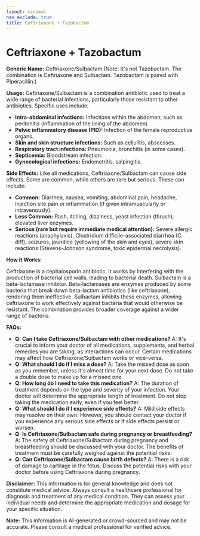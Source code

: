 ```yaml
---
layout: minimal
nav_exclude: true
title: Ceftriaxone + Tazobactum
---
```


# Ceftriaxone + Tazobactum

**Generic Name:** Ceftriaxone/Sulbactam (Note:  It's not Tazobactam.  The combination is Ceftriaxone and Sulbactam. Tazobactam is paired with Piperacillin.)


**Usage:**  Ceftriaxone/Sulbactam is a combination antibiotic used to treat a wide range of bacterial infections, particularly those resistant to other antibiotics.  Specific uses include:

* **Intra-abdominal infections:** Infections within the abdomen, such as peritonitis (inflammation of the lining of the abdomen)
* **Pelvic inflammatory disease (PID):** Infection of the female reproductive organs.
* **Skin and skin structure infections:**  Such as cellulitis, abscesses.
* **Respiratory tract infections:** Pneumonia, bronchitis (in some cases).
* **Septicemia:** Bloodstream infection.
* **Gynecological infections:**  Endometritis, salpingitis.


**Side Effects:**  Like all medications, Ceftriaxone/Sulbactam can cause side effects. Some are common, while others are rare but serious.  These can include:

* **Common:** Diarrhea, nausea, vomiting, abdominal pain, headache, injection site pain or inflammation (if given intramuscularly or intravenously).
* **Less Common:**  Rash, itching, dizziness, yeast infection (thrush), elevated liver enzymes.
* **Serious (rare but require immediate medical attention):** Severe allergic reactions (anaphylaxis), Clostridium difficile-associated diarrhea (C. diff), seizures, jaundice (yellowing of the skin and eyes), severe skin reactions (Stevens-Johnson syndrome, toxic epidermal necrolysis).


**How it Works:**

Ceftriaxone is a cephalosporin antibiotic.  It works by interfering with the production of bacterial cell walls, leading to bacterial death. Sulbactam is a beta-lactamase inhibitor. Beta-lactamases are enzymes produced by some bacteria that break down beta-lactam antibiotics (like ceftriaxone), rendering them ineffective. Sulbactam inhibits these enzymes, allowing ceftriaxone to work effectively against bacteria that would otherwise be resistant.  The combination provides broader coverage against a wider range of bacteria.


**FAQs:**

* **Q: Can I take Ceftriaxone/Sulbactam with other medications?** A:  It's crucial to inform your doctor of all medications, supplements, and herbal remedies you are taking, as interactions can occur.  Certain medications may affect how Ceftriaxone/Sulbactam works or vice-versa.
* **Q: What should I do if I miss a dose?** A: Take the missed dose as soon as you remember, unless it's almost time for your next dose. Do not take a double dose to make up for a missed one.
* **Q: How long do I need to take this medication?** A:  The duration of treatment depends on the type and severity of your infection.  Your doctor will determine the appropriate length of treatment.  Do not stop taking the medication early, even if you feel better.
* **Q: What should I do if I experience side effects?** A:  Mild side effects may resolve on their own.  However, you should contact your doctor if you experience any serious side effects or if side effects persist or worsen.
* **Q: Is Ceftriaxone/Sulbactam safe during pregnancy or breastfeeding?** A:  The safety of Ceftriaxone/Sulbactam during pregnancy and breastfeeding should be discussed with your doctor.  The benefits of treatment must be carefully weighed against the potential risks.
* **Q:  Can Ceftriaxone/Sulbactam cause birth defects?** A: There is a risk of damage to cartilage in the fetus. Discuss the potential risks with your doctor before using Ceftriaxone during pregnancy.


**Disclaimer:** This information is for general knowledge and does not constitute medical advice.  Always consult a healthcare professional for diagnosis and treatment of any medical condition.  They can assess your individual needs and determine the appropriate medication and dosage for your specific situation.


**Note:** This information is AI-generated or crowd-sourced and may not be accurate. Please consult a medical professional for verified advice.